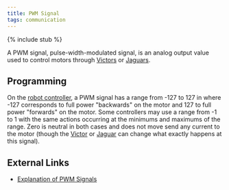 ```yaml
---
title: PWM Signal
tags: communication
---
```


{% include stub %}

A PWM signal, pulse-width-modulated signal, is an analog output value
used to control motors through [Victors](victor) or
[Jaguars](jaguar).


## Programming

On the [robot controller](robot-controller), a PWM signal has a range from -127
to 127 in where -127 corresponds to full power "backwards" on the motor and 127
to full power "forwards" on the motor. Some controllers may use a range from -1
to 1 with the same actions occurring at the minimums and maximums of the range.
Zero is neutral in both cases and does not move send any current to the motor
(though the [Victor](victor) or [Jaguar](jaguar) can change what exactly happens
at this signal).


## External Links

  * [Explanation of PWM Signals](https://learn.sparkfun.com/tutorials/pulse-width-modulation)
